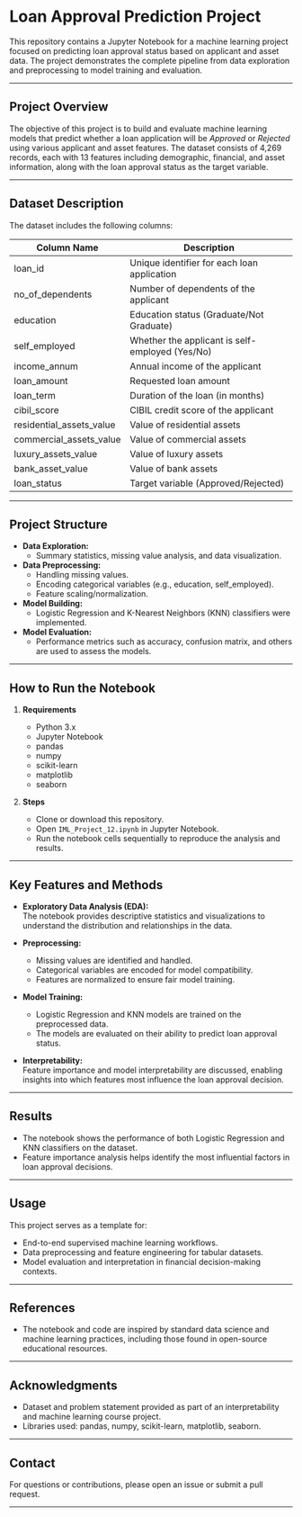 # Loan Approval Prediction Project

This repository contains a Jupyter Notebook for a machine learning project focused on predicting loan approval status based on applicant and asset data. The project demonstrates the complete pipeline from data exploration and preprocessing to model training and evaluation.

---

## **Project Overview**

The objective of this project is to build and evaluate machine learning models that predict whether a loan application will be *Approved* or *Rejected* using various applicant and asset features. The dataset consists of 4,269 records, each with 13 features including demographic, financial, and asset information, along with the loan approval status as the target variable.

---

## **Dataset Description**

The dataset includes the following columns:

| Column Name              | Description                                    |
|--------------------------|------------------------------------------------|
| loan_id                  | Unique identifier for each loan application    |
| no_of_dependents         | Number of dependents of the applicant          |
| education                | Education status (Graduate/Not Graduate)       |
| self_employed            | Whether the applicant is self-employed (Yes/No)|
| income_annum             | Annual income of the applicant                 |
| loan_amount              | Requested loan amount                          |
| loan_term                | Duration of the loan (in months)               |
| cibil_score              | CIBIL credit score of the applicant            |
| residential_assets_value | Value of residential assets                    |
| commercial_assets_value  | Value of commercial assets                     |
| luxury_assets_value      | Value of luxury assets                         |
| bank_asset_value         | Value of bank assets                           |
| loan_status              | Target variable (Approved/Rejected)            |

---

## **Project Structure**

- **Data Exploration:**  
  - Summary statistics, missing value analysis, and data visualization.
- **Data Preprocessing:**  
  - Handling missing values.
  - Encoding categorical variables (e.g., education, self_employed).
  - Feature scaling/normalization.
- **Model Building:**  
  - Logistic Regression and K-Nearest Neighbors (KNN) classifiers were implemented.
- **Model Evaluation:**  
  - Performance metrics such as accuracy, confusion matrix, and others are used to assess the models.

---

## **How to Run the Notebook**

1. **Requirements**
   - Python 3.x
   - Jupyter Notebook
   - pandas
   - numpy
   - scikit-learn
   - matplotlib
   - seaborn

2. **Steps**
   - Clone or download this repository.
   - Open `IML_Project_12.ipynb` in Jupyter Notebook.
   - Run the notebook cells sequentially to reproduce the analysis and results.

---

## **Key Features and Methods**

- **Exploratory Data Analysis (EDA):**  
  The notebook provides descriptive statistics and visualizations to understand the distribution and relationships in the data.

- **Preprocessing:**  
  - Missing values are identified and handled.
  - Categorical variables are encoded for model compatibility.
  - Features are normalized to ensure fair model training.

- **Model Training:**  
  - Logistic Regression and KNN models are trained on the preprocessed data.
  - The models are evaluated on their ability to predict loan approval status.

- **Interpretability:**  
  Feature importance and model interpretability are discussed, enabling insights into which features most influence the loan approval decision.

---

## **Results**

- The notebook shows the performance of both Logistic Regression and KNN classifiers on the dataset.
- Feature importance analysis helps identify the most influential factors in loan approval decisions.

---

## **Usage**

This project serves as a template for:
- End-to-end supervised machine learning workflows.
- Data preprocessing and feature engineering for tabular datasets.
- Model evaluation and interpretation in financial decision-making contexts.

---

## **References**

- The notebook and code are inspired by standard data science and machine learning practices, including those found in open-source educational resources.

---

## **Acknowledgments**

- Dataset and problem statement provided as part of an interpretability and machine learning course project.
- Libraries used: pandas, numpy, scikit-learn, matplotlib, seaborn.

---

## **Contact**

For questions or contributions, please open an issue or submit a pull request.

---

